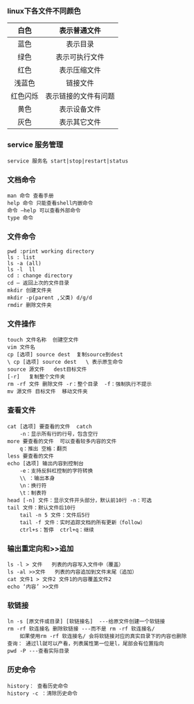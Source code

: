 ### linux下各文件不同颜色

|   白色   |     表示普通文件     |
| :------: | :------------------: |
|   蓝色   |       表示目录       |
|   绿色   |    表示可执行文件    |
|   红色   |     表示压缩文件     |
|  浅蓝色  |       链接文件       |
| 红色闪烁 | 表示链接的文件有问题 |
|   黄色   |     表示设备文件     |
|   灰色   |     表示其它文件     |

### service 服务管理

`service 服务名 start|stop|restart|status`

### 文档命令

```
man 命令 查看手册
help 命令 只能查看shell内嵌命令
命令 –help 可以查看外部命令
type 命令
```



### 文件命令

```
pwd :print working directory
ls : list
ls -a (all) 
ls -l  ll
cd : change directory
cd – 返回上次的文件目录
mkdir 创建文件夹
mkdir -p(parent ,父类) d/g/d 
rmdir 删除文件夹
```

### 文件操作

```
touch 文件名称  创建空文件
vim 文件名
cp [选项] source dest  复制source到dest
\ cp [选项] source dest   \ 表示原生命令
source 源文件   dest目标文件
[-r]   复制整个文件夹
rm -rf 文件 删除文件 -r：整个目录  -f：强制执行不提示
mv 源文件 目标文件  移动文件夹

```

### 查看文件

```
cat [选项] 要查看的文件  catch
	-n：显示所有行的行号，包含空行
more 要查看的文件  可以查看较多内容的文件 
	q：推出 空格：翻页
less 要查看的文件
echo [选项] 输出内容到控制台
	-e：支持反斜杠控制的字符转换
	\\ ：输出本身
	\n：换行符
	\t：制表符
head [-n] 文件：显示文件开头部分，默认前10行 -n：可选
tail 文件：默认文件后10行
	tail -n 5 文件：文件后5行
	tail -f 文件：实时追踪文档的所有更新（follow）
	ctrl+s：暂停  ctrl+q：继续

```

### 输出重定向和>>追加

```
ls -l > 文件   列表的内容写入文件中（覆盖）
ls -al >>文件   列表的内容追加到文件末尾（追加）
cat 文件1 > 文件2 文件1的内容覆盖文件2
echo ‘内容’ >>文件

```

### 软链接

```
ln -s [原文件或目录] [软链接名]  ---给原文件创建一个软链接
rm -rf 软连接名 删除软链接 ---而不是 rm -rf 软连接名/
	如果使用rm -rf 软连接名/ 会将软链接对应的真实目录下的内容也删除
查询： 通过ll就可以产看，列表属性第一位是l，尾部会有位置指向
pwd -P ---查看实际目录

```

### 历史命令

```
history： 查看历史命令
history -c ：清除历史命令

```

